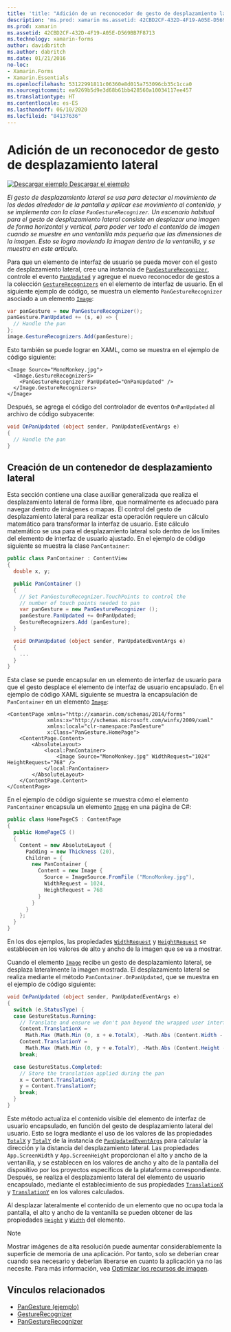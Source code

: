 ```yaml
---
title: 'title: "Adición de un reconocedor de gesto de desplazamiento lateral" description: "En este artículo se explica cómo usar un gesto de desplazamiento lateral para desplazar una imagen de forma horizontal y vertical, a fin de poder ver todo el contenido de imagen cuando se muestre en una ventanilla más pequeña que las dimensiones de la imagen."'
description: 'ms.prod: xamarin ms.assetid: 42CBD2CF-432D-4F19-A05E-D569BB7F8713 ms.technology: xamarin-forms author: davidbritch ms.author: dabritch ms.date: 01/21/2016 no-loc: [Xamarin.Forms, Xamarin.Essentials]'
ms.prod: xamarin
ms.assetid: 42CBD2CF-432D-4F19-A05E-D569BB7F8713
ms.technology: xamarin-forms
author: davidbritch
ms.author: dabritch
ms.date: 01/21/2016
no-loc:
- Xamarin.Forms
- Xamarin.Essentials
ms.openlocfilehash: 53122991811c06360e8d015a753096cb35c1cca0
ms.sourcegitcommit: ea9269b5d9e3d68b61bb428560a10034117ee457
ms.translationtype: HT
ms.contentlocale: es-ES
ms.lasthandoff: 06/10/2020
ms.locfileid: "84137636"
---
```

# <a name="adding-a-pan-gesture-recognizer"></a>Adición de un reconocedor de gesto de desplazamiento lateral

[![Descargar ejemplo](~/media/shared/download.png) Descargar el ejemplo](https://docs.microsoft.com/samples/xamarin/xamarin-forms-samples/workingwithgestures-pangesture)

_El gesto de desplazamiento lateral se usa para detectar el movimiento de los dedos alrededor de la pantalla y aplicar ese movimiento al contenido, y se implementa con la clase `PanGestureRecognizer`. Un escenario habitual para el gesto de desplazamiento lateral consiste en desplazar una imagen de forma horizontal y vertical, para poder ver todo el contenido de imagen cuando se muestre en una ventanilla más pequeña que las dimensiones de la imagen. Esto se logra moviendo la imagen dentro de la ventanilla, y se muestra en este artículo._

Para que un elemento de interfaz de usuario se pueda mover con el gesto de desplazamiento lateral, cree una instancia de [`PanGestureRecognizer`](xref:Xamarin.Forms.PanGestureRecognizer), controle el evento [`PanUpdated`](xref:Xamarin.Forms.PanGestureRecognizer.PanUpdated) y agregue el nuevo reconocedor de gestos a la colección [`GestureRecognizers`](xref:Xamarin.Forms.View.GestureRecognizers) en el elemento de interfaz de usuario. En el siguiente ejemplo de código, se muestra un elemento `PanGestureRecognizer` asociado a un elemento [`Image`](xref:Xamarin.Forms.Image):

```csharp
var panGesture = new PanGestureRecognizer();
panGesture.PanUpdated += (s, e) => {
  // Handle the pan
};
image.GestureRecognizers.Add(panGesture);
```

Esto también se puede lograr en XAML, como se muestra en el ejemplo de código siguiente:

```xaml
<Image Source="MonoMonkey.jpg">
  <Image.GestureRecognizers>
    <PanGestureRecognizer PanUpdated="OnPanUpdated" />
  </Image.GestureRecognizers>
</Image>
```

Después, se agrega el código del controlador de eventos `OnPanUpdated` al archivo de código subyacente:

```csharp
void OnPanUpdated (object sender, PanUpdatedEventArgs e)
{
  // Handle the pan
}
```

## <a name="creating-a-pan-container"></a>Creación de un contenedor de desplazamiento lateral

Esta sección contiene una clase auxiliar generalizada que realiza el desplazamiento lateral de forma libre, que normalmente es adecuado para navegar dentro de imágenes o mapas. El control del gesto de desplazamiento lateral para realizar esta operación requiere un cálculo matemático para transformar la interfaz de usuario. Este cálculo matemático se usa para el desplazamiento lateral solo dentro de los límites del elemento de interfaz de usuario ajustado. En el ejemplo de código siguiente se muestra la clase `PanContainer`:

```csharp
public class PanContainer : ContentView
{
  double x, y;

  public PanContainer ()
  {
    // Set PanGestureRecognizer.TouchPoints to control the
    // number of touch points needed to pan
    var panGesture = new PanGestureRecognizer ();
    panGesture.PanUpdated += OnPanUpdated;
    GestureRecognizers.Add (panGesture);
  }

  void OnPanUpdated (object sender, PanUpdatedEventArgs e)
  {
    ...
  }
}
```

Esta clase se puede encapsular en un elemento de interfaz de usuario para que el gesto desplace el elemento de interfaz de usuario encapsulado. En el ejemplo de código XAML siguiente se muestra la encapsulación de `PanContainer` en un elemento [`Image`](xref:Xamarin.Forms.Image):

```xaml
<ContentPage xmlns="http://xamarin.com/schemas/2014/forms"
             xmlns:x="http://schemas.microsoft.com/winfx/2009/xaml"
             xmlns:local="clr-namespace:PanGesture"
             x:Class="PanGesture.HomePage">
    <ContentPage.Content>
        <AbsoluteLayout>
            <local:PanContainer>
                <Image Source="MonoMonkey.jpg" WidthRequest="1024" HeightRequest="768" />
            </local:PanContainer>
        </AbsoluteLayout>
    </ContentPage.Content>
</ContentPage>
```

En el ejemplo de código siguiente se muestra cómo el elemento `PanContainer` encapsula un elemento [`Image`](xref:Xamarin.Forms.Image) en una página de C#:

```csharp
public class HomePageCS : ContentPage
{
  public HomePageCS ()
  {
    Content = new AbsoluteLayout {
      Padding = new Thickness (20),
      Children = {
        new PanContainer {
          Content = new Image {
            Source = ImageSource.FromFile ("MonoMonkey.jpg"),
            WidthRequest = 1024,
            HeightRequest = 768
          }
        }
      }
    };
  }
}
```

En los dos ejemplos, las propiedades [`WidthRequest`](xref:Xamarin.Forms.VisualElement.WidthRequest) y [`HeightRequest`](xref:Xamarin.Forms.VisualElement.HeightRequest) se establecen en los valores de alto y ancho de la imagen que se va a mostrar.

Cuando el elemento [`Image`](xref:Xamarin.Forms.Image) recibe un gesto de desplazamiento lateral, se desplaza lateralmente la imagen mostrada. El desplazamiento lateral se realiza mediante el método `PanContainer.OnPanUpdated`, que se muestra en el ejemplo de código siguiente:

```csharp
void OnPanUpdated (object sender, PanUpdatedEventArgs e)
{
  switch (e.StatusType) {
  case GestureStatus.Running:
    // Translate and ensure we don't pan beyond the wrapped user interface element bounds.
    Content.TranslationX =
      Math.Max (Math.Min (0, x + e.TotalX), -Math.Abs (Content.Width - App.ScreenWidth));
    Content.TranslationY =
      Math.Max (Math.Min (0, y + e.TotalY), -Math.Abs (Content.Height - App.ScreenHeight));
    break;

  case GestureStatus.Completed:
    // Store the translation applied during the pan
    x = Content.TranslationX;
    y = Content.TranslationY;
    break;
  }
}
```

Este método actualiza el contenido visible del elemento de interfaz de usuario encapsulado, en función del gesto de desplazamiento lateral del usuario. Esto se logra mediante el uso de los valores de las propiedades [`TotalX`](xref:Xamarin.Forms.PanUpdatedEventArgs.TotalX) y [`TotalY`](xref:Xamarin.Forms.PanUpdatedEventArgs.TotalY) de la instancia de [`PanUpdatedEventArgs`](xref:Xamarin.Forms.PanUpdatedEventArgs) para calcular la dirección y la distancia del desplazamiento lateral. Las propiedades `App.ScreenWidth` y `App.ScreenHeight` proporcionan el alto y ancho de la ventanilla, y se establecen en los valores de ancho y alto de la pantalla del dispositivo por los proyectos específicos de la plataforma correspondiente. Después, se realiza el desplazamiento lateral del elemento de usuario encapsulado, mediante el establecimiento de sus propiedades [`TranslationX`](xref:Xamarin.Forms.VisualElement.TranslationX) y [`TranslationY`](xref:Xamarin.Forms.VisualElement.TranslationY) en los valores calculados.

Al desplazar lateralmente el contenido de un elemento que no ocupa toda la pantalla, el alto y ancho de la ventanilla se pueden obtener de las propiedades [`Height`](xref:Xamarin.Forms.VisualElement.Height) y [`Width`](xref:Xamarin.Forms.VisualElement.Width) del elemento.

> [!NOTE]
> Mostrar imágenes de alta resolución puede aumentar considerablemente la superficie de memoria de una aplicación. Por tanto, solo se deberían crear cuando sea necesario y deberían liberarse en cuanto la aplicación ya no las necesite. Para más información, vea [Optimizar los recursos de imagen](~/xamarin-forms/deploy-test/performance.md#optimize-image-resources).

## <a name="related-links"></a>Vínculos relacionados

- [PanGesture (ejemplo)](https://docs.microsoft.com/samples/xamarin/xamarin-forms-samples/workingwithgestures-pangesture)
- [GestureRecognizer](xref:Xamarin.Forms.GestureRecognizer)
- [PanGestureRecognizer](xref:Xamarin.Forms.PanGestureRecognizer)
